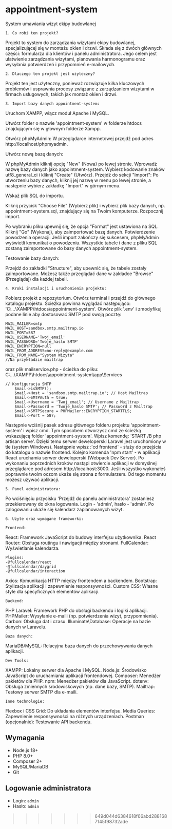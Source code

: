 
# appointment-system
System umawiania wizyt ekipy budowlanej


	1. Co robi ten projekt?

Projekt to system do zarządzania wizytami ekipy budowlanej, specjalizującej się w montażu okien i drzwi.
Składa się z dwóch głównych części: formularza dla klientów i panelu administratora.
Jego celem jest ułatwienie zarządzania wizytami, planowania harmonogramu oraz wysyłania potwierdzeń i przypomnień e-mailowych.	

	2. Dlaczego ten projekt jest użyteczny?
Projekt ten jest użyteczny, ponieważ rozwiązuje kilka kluczowych problemów i usprawnia procesy związane z zarządzaniem wizytami w firmach usługowych,
takich jak montaż okien i drzwi.


	3. Import bazy danych appointment-system:

Uruchom XAMPP, włącz moduł Apache i MySQL.

Utwórz folder o nazwie 'appointment-system' w folderze htdocs znajdującym się w głownym folderze Xampp.

Otwórz phpMyAdmin: W przeglądarce internetowej przejdź pod adres http://localhost/phpmyadmin.

Utwórz nową bazę danych:

W phpMyAdmin kliknij opcję "New" (Nowa) po lewej stronie.
Wprowadź nazwę bazy danych jako appointment-system.
Wybierz kodowanie znaków utf8_general_ci i kliknij "Create" (Utwórz).
Przejdź do sekcji "Import": Po utworzeniu bazy danych, kliknij jej nazwę w menu po lewej stronie, a następnie wybierz zakładkę "Import" w górnym menu.

Wskaż plik SQL do importu.

Kliknij przycisk "Choose File" (Wybierz plik) i wybierz plik bazy danych, np. appointment-system.sql, znajdujący się na Twoim komputerze.
Rozpocznij import.

Po wybraniu pliku upewnij się, że opcja "Format" jest ustawiona na SQL.
Kliknij "Go" (Wykonaj), aby zaimportować bazę danych.
Potwierdzenie powodzenia operacji: Jeśli import zakończy się sukcesem, phpMyAdmin wyświetli komunikat o powodzeniu. Wszystkie tabele i dane z pliku SQL zostaną zaimportowane do bazy danych appointment-system.

Testowanie bazy danych:

Przejdź do zakładki "Structure", aby upewnić się, że tabele zostały zaimportowane.
Możesz także przeglądać dane w zakładce "Browse" (Przeglądaj) dla każdej tabeli.


	4. Kroki instalacji i uruchomienia projektu:

Pobierz projekt z repozytorium.
Otwórz terminal i przejdź do głównego katalogu projektu. Ścieżka powinna wyglądać następująco: 'C:\...\XAMPP\htdocs\appointment-system'. Otwórz plik '.env' i zmodyfikuj podane linie aby dostosować SMTP pod swoją pocztę:

	MAIL_MAILER=smtp
	MAIL_HOST=sandbox.smtp.mailtrap.io
	MAIL_PORT=587
	MAIL_USERNAME='Twoj_email'
	MAIL_PASSWORD='Twoje_haslo SMTP'
	MAIL_ENCRYPTION=null
	MAIL_FROM_ADDRESS=no-reply@example.com
	MAIL_FROM_NAME="System Wizyta"
	//Na przykładzie mailtrap

oraz plik mailservice.php - ścieżka do pliku: C:...\XAMPP\htdocs\appointment-system\app\Services

  	// Konfiguracja SMTP
        $mail->isSMTP();
        $mail->Host = 'sandbox.smtp.mailtrap.io'; // Host Mailtrap
        $mail->SMTPAuth = true;
        $mail->Username = 'Twoj_email'; // Username z Mailtrap
        $mail->Password = 'Twoje_haslo SMTP'; // Password z Mailtrap
        $mail->SMTPSecure = PHPMailer::ENCRYPTION_STARTTLS;
        $mail->Port = 587;

Następnie wciśnij pasek adresu głównego folderu projektu 'appointment-system' i wpisz cmd. Tym sposobem otworzysz cmd ze ścieżką wskazującą folder 'appointment-system'.
Wpisz komendę: 'START /B php artisan serve'. Dzięki temu serwer deweloperski Laravel jest uruchomiony w tle (system Windows).
Następnie wpisz :'cd frontend' - służy do przejścia do katalogu o nazwie frontend. Kolejno komenda 'npm start' - w aplikacji React uruchamia serwer deweloperski (Webpack Dev Server). Po wykonaniu poprzednich kroków nastąpi otwiercie
aplikacji w domyślnej przeglądarce pod adresem http://localhost:3000. Jeśli wszystko wykonałeś poprawnie twoim oczom ukaże się strona z formularzem. Od tego momentu możesz używać aplikacji.
	
	5. Panel administratora:

Po wciśnięciu przycisku 'Przejdź do panelu administratora' zostaniesz przekierowany do okna logowania. Login - 'admin', hasło - 'admin'. Po zalogowaniu ukaże się kalendarz zaplanowanych wizyt.

	6. Użyte oraz wymagane frameworki:

	Frontend:

React: Framework JavaScript do budowy interfejsu użytkownika.
React Router: Obsługa routingu i nawigacji między stronami.
FullCalendar: Wyświetlanie kalendarza.

	Plugins:
	-@fullcalendar/react
	-@fullcalendar/daygrid
	-@fullcalendar/interaction
Axios: Komunikacja HTTP między frontendem a backendem.
Bootstrap: Stylizacja aplikacji i zapewnienie responsywności.
Custom CSS: Własne style dla specyficznych elementów aplikacji.

	Backend:
PHP
Laravel: Framework PHP do obsługi backendu i logiki aplikacji.
PHPMailer: Wysyłanie e-maili (np. potwierdzenia wizyt, przypomnienia).
Carbon: Obsługa dat i czasu.
Illuminate\Database: Operacje na bazie danych w Laravelu.

	Baza danych:

MariaDB/MySQL: Relacyjna baza danych do przechowywania danych aplikacji.

	Dev Tools:

XAMPP: Lokalny serwer dla Apache i MySQL.
Node.js: Środowisko JavaScript do uruchamiania aplikacji frontendowej.
Composer: Menedżer pakietów dla PHP.
npm: Menedżer pakietów dla JavaScript.
dotenv: Obsługa zmiennych środowiskowych (np. dane bazy, SMTP).
Mailtrap: Testowy serwer SMTP dla e-maili.
	
	Inne technologie:

Flexbox i CSS Grid: Do układania elementów interfejsu.
Media Queries: Zapewnienie responsywności na różnych urządzeniach.
Postman (opcjonalnie): Testowanie API backendu.




## **Wymagania**
- Node.js 18+
- PHP 8.0+
- Composer 2+
- MySQL/MariaDB
- Git

## **Logowanie administratora**
- Login: `admin`
- Hasło: `admin`






>>>>>>> 649d044d6384618f66abd2881687145f98732ade
